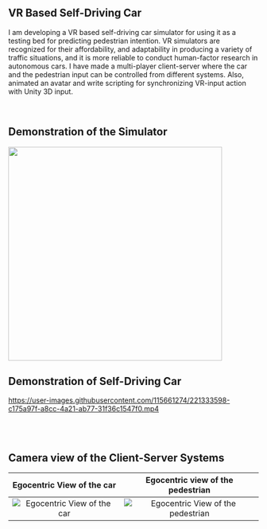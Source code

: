 ## VR Based Self-Driving Car


I am developing a VR based self-driving car simulator for using it as a testing bed for predicting pedestrian intention. 
VR simulators are recognized for their affordability, and adaptability in producing a variety of traffic situations, 
and it is more reliable to conduct human-factor research in autonomous cars. 
I have made a multi-player client-server where the car and the pedestrian input can be controlled from different systems.
Also, animated an avatar and write scripting for synchronizing VR-input action with Unity 3D input.

</br>


## Demonstration of the Simulator

<img width="430" src="https://user-images.githubusercontent.com/115661274/221333598-c175a97f-a8cc-4a21-ab77-31f36c1547f0.mp4" />







## Demonstration of Self-Driving Car



https://user-images.githubusercontent.com/115661274/221333598-c175a97f-a8cc-4a21-ab77-31f36c1547f0.mp4

</br>
</br>


## Camera view of the Client-Server Systems

Egocentric View of the car            |  Egocentric view of the pedestrian
:-------------------------:|:-------------------------:
![Egocentric View of the car](https://user-images.githubusercontent.com/115661274/221333624-dac2659a-2939-4344-91a2-d0097f724cf7.png) |  ![Egocentric View of the pedestrian](https://user-images.githubusercontent.com/115661274/221333627-8ef09546-4d8f-468e-9ce8-9c94ba8782b1.png)


